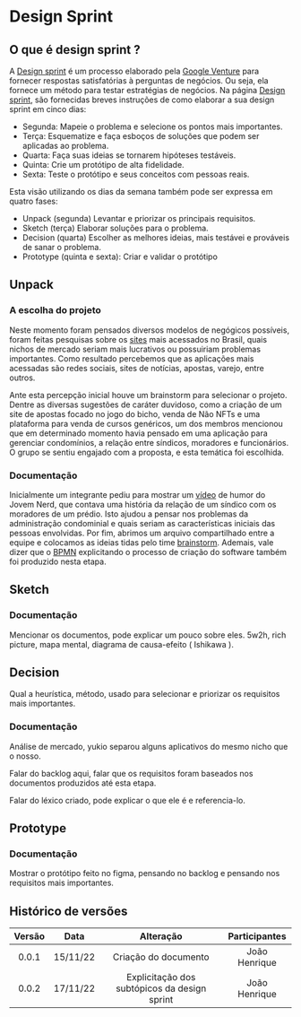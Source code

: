 # Design Sprint

## O que é design sprint ?

A [Design sprint](http://www.gv.com/sprint/) é um processo elaborado pela 
[Google Venture](https://www.gv.com/) para fornecer respostas satisfatórias à perguntas de negócios.
Ou seja, ela fornece um método para testar estratégias de negócios. Na página 
[Design sprint](http://www.gv.com/sprint/), são fornecidas breves instruções de como elaborar a sua
design sprint em cinco dias:

- Segunda:
  Mapeie o problema e selecione os pontos mais importantes.
- Terça:
  Esquematize e faça esboços de soluções que podem ser aplicadas ao problema.
- Quarta:
  Faça suas ideias se tornarem hipóteses testáveis.
- Quinta:
  Crie um protótipo de alta fidelidade.
- Sexta:
  Teste o protótipo e seus conceitos com pessoas reais.

Esta visão utilizando os dias da semana também pode ser expressa em quatro
fases:

- Unpack (segunda)
  Levantar e priorizar os principais requisitos.
- Sketch (terça)
  Elaborar soluções para o problema.
- Decision (quarta)
  Escolher as melhores ideias, mais testávei e prováveis de sanar o problema.
- Prototype (quinta e sexta): 
  Criar e validar o protótipo

## Unpack

### A escolha do projeto 

Neste momento foram pensados diversos modelos de negógicos possíveis, foram feitas pesquisas
sobre os [sites](https://pt.semrush.com/blog/top-100-sites-mais-visitados/) mais acessados no Brasil,
quais nichos de mercado seriam mais lucrativos ou possuiriam problemas importantes. 
Como resultado percebemos que as aplicações mais acessadas são redes sociais, sites de notícias,
apostas, varejo, entre outros. 


Ante esta percepção inicial houve um brainstorm para selecionar
o projeto. Dentre as diversas sugestões de caráter duvidoso, como a criação de um site de apostas
focado no jogo do bicho, venda de Não NFTs e uma plataforma para venda de cursos genéricos, um dos membros mencionou
que em determinado momento havia pensado em uma aplicação para gerenciar condomínios, a relação entre
síndicos, moradores e funcionários. O grupo se sentiu engajado com a proposta, e esta temática foi escolhida.

### Documentação 

Inicialmente um integrante pediu para mostrar um [vídeo](https://www.youtube.com/watch?v=rRd9lghTyww&t=2s&ab_channel=JovemNerd)
de humor do Jovem Nerd, que contava uma história da relação de um síndico com os moradores de um prédio. Isto ajudou a pensar
nos problemas da administração condominial e quais seriam as características iniciais das pessoas envolvidas. Por fim, abrimos
um arquivo compartilhado entre a equipe e colocamos as ideias tidas pelo time [brainstorm](1.1.5.Brainstorm.md).
Ademais, vale dizer que o [BPMN](../assets/diagram.png) explicitando o processo de criação do software também foi produzido nesta
etapa.

## Sketch

### Documentação 
Mencionar os documentos, pode explicar um pouco sobre eles.
5w2h, rich picture, mapa mental, diagrama de causa-efeito ( Ishikawa ).

## Decision

Qual a heurística, método, usado para selecionar e priorizar os requisitos mais importantes.

### Documentação 
Análise de mercado, yukio separou alguns aplicativos do mesmo nicho que o nosso.

Falar do backlog aqui, falar que os requisitos foram baseados nos documentos produzidos até esta etapa.

Falar do léxico criado, pode explicar o que ele é e referencia-lo.

## Prototype

### Documentação 
Mostrar o protótipo feito no figma, pensando no backlog e pensando nos requisitos mais importantes.

## Histórico de versões

| Versão |   Data   |                   Alteração                    | Participantes |
| :----: | :------: | :--------------------------------------------: | :---------: |
| 0.0.1  | 15/11/22 |              Criação do documento              | João Henrique |
| 0.0.2  | 17/11/22 |  Explicitação dos subtópicos da design sprint  | João Henrique |
